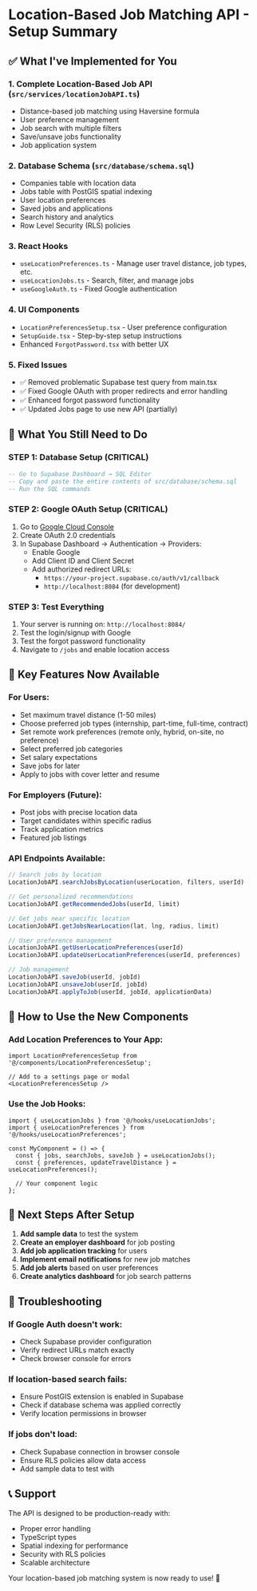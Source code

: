 # Location-Based Job Matching API - Setup Summary

## ✅ What I've Implemented for You

### 1. **Complete Location-Based Job API** (`src/services/locationJobAPI.ts`)
- Distance-based job matching using Haversine formula
- User preference management
- Job search with multiple filters
- Save/unsave jobs functionality
- Job application system

### 2. **Database Schema** (`src/database/schema.sql`)
- Companies table with location data
- Jobs table with PostGIS spatial indexing
- User location preferences
- Saved jobs and applications
- Search history and analytics
- Row Level Security (RLS) policies

### 3. **React Hooks**
- `useLocationPreferences.ts` - Manage user travel distance, job types, etc.
- `useLocationJobs.ts` - Search, filter, and manage jobs
- `useGoogleAuth.ts` - Fixed Google authentication

### 4. **UI Components**
- `LocationPreferencesSetup.tsx` - User preference configuration
- `SetupGuide.tsx` - Step-by-step setup instructions
- Enhanced `ForgotPassword.tsx` with better UX

### 5. **Fixed Issues**
- ✅ Removed problematic Supabase test query from main.tsx
- ✅ Fixed Google OAuth with proper redirects and error handling
- ✅ Enhanced forgot password functionality
- ✅ Updated Jobs page to use new API (partially)

## 🚨 What You Still Need to Do

### **STEP 1: Database Setup** (CRITICAL)
```sql
-- Go to Supabase Dashboard → SQL Editor
-- Copy and paste the entire contents of src/database/schema.sql
-- Run the SQL commands
```

### **STEP 2: Google OAuth Setup** (CRITICAL)
1. Go to [Google Cloud Console](https://console.cloud.google.com/)
2. Create OAuth 2.0 credentials
3. In Supabase Dashboard → Authentication → Providers:
   - Enable Google
   - Add Client ID and Client Secret
   - Add authorized redirect URLs:
     - `https://your-project.supabase.co/auth/v1/callback`
     - `http://localhost:8084` (for development)

### **STEP 3: Test Everything**
1. Your server is running on: `http://localhost:8084/`
2. Test the login/signup with Google
3. Test the forgot password functionality
4. Navigate to `/jobs` and enable location access

## 🎯 Key Features Now Available

### **For Users:**
- Set maximum travel distance (1-50 miles)
- Choose preferred job types (internship, part-time, full-time, contract)
- Set remote work preferences (remote only, hybrid, on-site, no preference)
- Select preferred job categories
- Set salary expectations
- Save jobs for later
- Apply to jobs with cover letter and resume

### **For Employers (Future):**
- Post jobs with precise location data
- Target candidates within specific radius
- Track application metrics
- Featured job listings

### **API Endpoints Available:**
```typescript
// Search jobs by location
LocationJobAPI.searchJobsByLocation(userLocation, filters, userId)

// Get personalized recommendations
LocationJobAPI.getRecommendedJobs(userId, limit)

// Get jobs near specific location
LocationJobAPI.getJobsNearLocation(lat, lng, radius, limit)

// User preference management
LocationJobAPI.getUserLocationPreferences(userId)
LocationJobAPI.updateUserLocationPreferences(userId, preferences)

// Job management
LocationJobAPI.saveJob(userId, jobId)
LocationJobAPI.unsaveJob(userId, jobId)
LocationJobAPI.applyToJob(userId, jobId, applicationData)
```

## 🔧 How to Use the New Components

### Add Location Preferences to Your App:
```tsx
import LocationPreferencesSetup from '@/components/LocationPreferencesSetup';

// Add to a settings page or modal
<LocationPreferencesSetup />
```

### Use the Job Hooks:
```tsx
import { useLocationJobs } from '@/hooks/useLocationJobs';
import { useLocationPreferences } from '@/hooks/useLocationPreferences';

const MyComponent = () => {
  const { jobs, searchJobs, saveJob } = useLocationJobs();
  const { preferences, updateTravelDistance } = useLocationPreferences();
  
  // Your component logic
};
```

## 🚀 Next Steps After Setup

1. **Add sample data** to test the system
2. **Create an employer dashboard** for job posting
3. **Add job application tracking** for users
4. **Implement email notifications** for new job matches
5. **Add job alerts** based on user preferences
6. **Create analytics dashboard** for job search patterns

## 🐛 Troubleshooting

### If Google Auth doesn't work:
- Check Supabase provider configuration
- Verify redirect URLs match exactly
- Check browser console for errors

### If location-based search fails:
- Ensure PostGIS extension is enabled in Supabase
- Check if database schema was applied correctly
- Verify location permissions in browser

### If jobs don't load:
- Check Supabase connection in browser console
- Ensure RLS policies allow data access
- Add sample data to test with

## 📞 Support

The API is designed to be production-ready with:
- Proper error handling
- TypeScript types
- Spatial indexing for performance
- Security with RLS policies
- Scalable architecture

Your location-based job matching system is now ready to use! 🎉